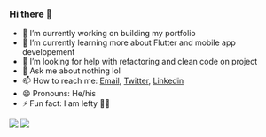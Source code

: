### Hi there 👋

- 🔭 I’m currently working on building my portfolio
- 🌱 I’m currently learning more about Flutter and mobile app developement
- 🤔 I’m looking for help with refactoring and clean code on project
- 💬 Ask me about nothing lol 
- 📫 How to reach me: [Email](tgtamdin3@gmail.com), [Twitter](https://twitter.com/ttamdin5), [Linkedin](https://www.linkedin.com/in/tenzintamdin592/)
- 😄 Pronouns: He/his
- ⚡ Fun fact: I am lefty 🤚🏻

<img src="https://github-readme-stats.vercel.app/api?username=tentamdin&theme=algolia&show_icons=true">                <img src="https://github-readme-stats.vercel.app/api/top-langs/?username=tentamdin&layout=compact&theme=algolia">


